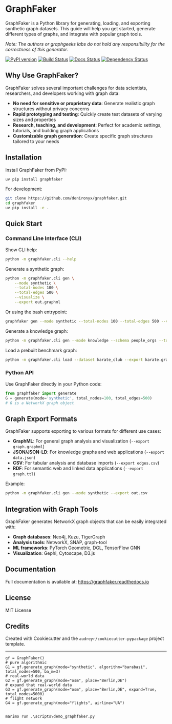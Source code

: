 # GraphFaker

GraphFaker is a Python library for generating, loading, and exporting synthetic graph datasets. This guide will help you get started, generate different types of graphs, and integrate with popular graph tools.

*Note: The authors or graphgeeks labs do not hold any responsibility for the correctness of this generator.*

[![PyPI version](https://img.shields.io/pypi/v/graphfaker.svg)](https://pypi.python.org/pypi/graphfaker)
[![Build Status](https://img.shields.io/travis/denironyx/graphfaker.svg)](https://travis-ci.com/denironyx/graphfaker)
[![Docs Status](https://readthedocs.org/projects/graphfaker/badge/?version=latest)](https://graphfaker.readthedocs.io/en/latest/?version=latest)
[![Dependency Status](https://pyup.io/repos/github/denironyx/graphfaker/shield.svg)](https://pyup.io/repos/github/denironyx/graphfaker/)

## Why Use GraphFaker?

GraphFaker solves several important challenges for data scientists, researchers, and developers working with graph data:

- **No need for sensitive or proprietary data**: Generate realistic graph structures without privacy concerns
- **Rapid prototyping and testing**: Quickly create test datasets of varying sizes and properties
- **Research, teaching, and development**: Perfect for academic settings, tutorials, and building graph applications
- **Customizable graph generation**: Create specific graph structures tailored to your needs


## Installation

Install GraphFaker from PyPI:

```sh
uv pip install graphfaker
```

For development:

```sh
git clone https://github.com/denironyx/graphfaker.git
cd graphfaker
uv pip install -e .
```

## Quick Start

### Command Line Interface (CLI)

Show CLI help:
```sh
python -m graphfaker.cli --help
```

Generate a synthetic graph:
```sh
python -m graphfaker.cli gen \
    --mode synthetic \
    --total-nodes 100 \
    --total-edges 500 \
    --visualize \
    --export out.graphml
```

Or using the bash entrypoint:
```sh
graphfaker gen --mode synthetic --total-nodes 100 --total-edges 500 --visualize --export out.graphml
```

Generate a knowledge graph:
```sh
python -m graphfaker.cli gen --mode knowledge --schema people_orgs --total-nodes 50 --export kg.jsonld
```

Load a prebuilt benchmark graph:
```sh
python -m graphfaker.cli load --dataset karate_club --export karate.graphml
```

### Python API

Use GraphFaker directly in your Python code:
```python
from graphfaker import generate
G = generate(mode='synthetic', total_nodes=100, total_edges=500)
# G is a NetworkX graph object
```

## Graph Export Formats

GraphFaker supports exporting to various formats for different use cases:

- **GraphML**: For general graph analysis and visualization (`--export graph.graphml`)
- **JSON/JSON-LD**: For knowledge graphs and web applications (`--export data.json`)
- **CSV**: For tabular analysis and database imports (`--export edges.csv`)
- **RDF**: For semantic web and linked data applications (`--export graph.ttl`)

Example:
```sh
python -m graphfaker.cli gen --mode synthetic --export out.csv
```

## Integration with Graph Tools

GraphFaker generates NetworkX graph objects that can be easily integrated with:

- **Graph databases**: Neo4j, Kuzu, TigerGraph
- **Analysis tools**: NetworkX, SNAP, graph-tool
- **ML frameworks**: PyTorch Geometric, DGL, TensorFlow GNN
- **Visualization**: Gephi, Cytoscape, D3.js

## Documentation

Full documentation is available at: https://graphfaker.readthedocs.io

## License

MIT License

## Credits

Created with Cookiecutter and the `audreyr/cookiecutter-pypackage` project template.

---


```
gf = GraphFaker()
# pure algorithmic
G1 = gf.generate_graph(mode="synthetic", algorithm="barabasi", total_nodes=500, ba_m=3)
# real-world data
G2 = gf.generate_graph(mode="osm", place="Berlin,DE")
# expand that real-world data
G3 = gf.generate_graph(mode="osm", place="Berlin,DE", expand=True, total_nodes=5000)
# flight network
G4 = gf.generate_graph(mode="flights", airline="UA")


```

`marimo run .\scripts\demo_graphfaker.py`
